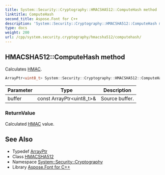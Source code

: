 ```yaml
---
title: System::Security::Cryptography::HMACSHA512::ComputeHash method
linktitle: ComputeHash
second_title: Aspose.Font for C++
description: 'System::Security::Cryptography::HMACSHA512::ComputeHash method. Calculates HMAC in C++.'
type: docs
weight: 200
url: /cpp/system.security.cryptography/hmacsha512/computehash/
---
```

## HMACSHA512::ComputeHash method


Calculates [HMAC](../../hmac/).

```cpp
ArrayPtr<uint8_t> System::Security::Cryptography::HMACSHA512::ComputeHash(const ArrayPtr<uint8_t> &buffer)
```


| Parameter | Type | Description |
| --- | --- | --- |
| buffer | const ArrayPtr\<uint8_t\>\& | Source buffer. |

### ReturnValue

Calculated [HMAC](../../hmac/) value.

## See Also

* Typedef [ArrayPtr](../../../system/arrayptr/)
* Class [HMACSHA512](../)
* Namespace [System::Security::Cryptography](../../)
* Library [Aspose.Font for C++](../../../)
